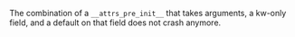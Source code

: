 The combination of a `__attrs_pre_init__` that takes arguments, a kw-only field, and a default on that field does not crash anymore.
